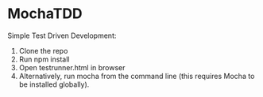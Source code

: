 # MochaTDD
Simple Test Driven Development:
1. Clone the repo
2. Run npm install
3. Open testrunner.html in browser
4. Alternatively, run mocha from the command line (this requires Mocha to be installed globally).
